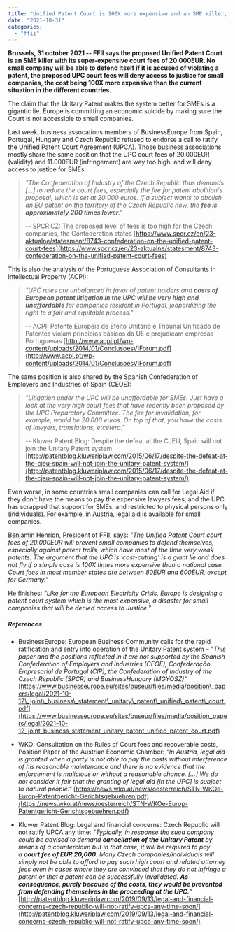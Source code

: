 ```yaml
---
title: "Unified Patent Court is 100X more expensive and an SME killer, Europe is commiting an economic suicide"
date: "2021-10-31"
categories: 
  - "ffii"
---
```


**Brussels, 31 october 2021 -- FFII says the proposed Unified Patent Court is an SME killer with its super-expensive court fees of 20.000EUR. No small company will be able to defend itself if it is accused of violating a patent, the proposed UPC court fees will deny access to justice for small companies, the cost being 100X more expensive than the current situation in the different countries.**

The claim that the Unitary Patent makes the system better for SMEs is a gigantic lie. Europe is committing an economic suicide by making sure the Court is not accessible to small companies.

Last week, business assocations members of BusinessEurope from Spain, Portugal, Hungary and Czech Republic refused to endorse a call to ratify the Unified Patent Court Agreement (UPCA). Those business associations mostly share the same position that the UPC court fees of 20.000EUR (validity) and 11.000EUR (infringement) are way too high, and will deny access to justice for SMEs:

> _"The Confederation of Industry of the Czech Republic thus demands \[...\] to reduce the court fees, especially the fee for patent abolition's proposal, which is set at 20 000 euros. If a subject wants to abolish an EU patent on the territory of the Czech Republic now, the **fee is approximately 200 times lower**."_
> 
> \-- SPCR.CZ: The proposed level of fees is too high for the Czech companies, the Confederation states [https://www.spcr.cz/en/23-aktualne/statesment/8743-confederation-on-the-unified-patent-court-fees](https://www.spcr.cz/en/23-aktualne/statesment/8743-confederation-on-the-unified-patent-court-fees)

This is also the analysis of the Portuguese Association of Consultants in Intellectual Property (ACPI):

> _"UPC rules are unbalanced in favor of patent holders and **costs of European patent litigation in the UPC will be very high and unaffordable** for companies resident in Portugal, jeopardizing the right to a fair and equitable process."_
> 
> \-- ACPI: Patente Europeia de Efeito Unitário e Tribunal Unificado de Patentes violam princípios básicos da UE e prejudicam empresas Portuguesas [http://www.acpi.pt/wp-content/uploads/2014/01/ConclusoesVIForum.pdf](http://www.acpi.pt/wp-content/uploads/2014/01/ConclusoesVIForum.pdf)

The same position is also shared by the Spanish Confederation of Employers and Industries of Spain (CEOE):

> _"Litigation under the UPC will be unaffordable for SMEs. Just have a look at the very high court fees that have recently been proposed by the UPC Preparatory Committee. The fee for invalidation, for example, would be 20.000 euros. On top of that, you have the costs of lawyers, translations, etcetera."_
> 
> \-- Kluwer Patent Blog: Despite the defeat at the CJEU, Spain will not join the Unitary Patent system [http://patentblog.kluweriplaw.com/2015/06/17/despite-the-defeat-at-the-cjeu-spain-will-not-join-the-unitary-patent-system/](http://patentblog.kluweriplaw.com/2015/06/17/despite-the-defeat-at-the-cjeu-spain-will-not-join-the-unitary-patent-system/)

Even worse, in some countries small companies can call for Legal Aid if they don't have the means to pay the expensive lawyers fees, and the UPC has scrapped that support for SMEs, and restricted to physical persons only (individuals). For example, in Austria, legal aid is available for small companies.

Benjamin Henrion, President of FFII, says: _"The Unified Patent Court court fees of 20.000EUR will prevent small companies to defend themselves, especially against patent trolls, which have most of the time very weak patents. The argument that the UPC is 'cost-cutting' is a giant lie and does not fly if a simple case is 100X times more expensive than a national case. Court fees in most member states are between 80EUR and 600EUR, except for Germany."_

He finishes: _"Like for the European Electricity Crisis, Europe is designing a patent court system which is the most expensive, a disaster for small companies that will be denied access to Justice."_

##### References

- BusinessEurope: European Business Community calls for the rapid ratification and entry into operation of the Unitary Patent system – "_This paper and the positions reflected in it are not supported by the Spanish Confederation of Employers and Industries (CEOE), Confederação Empresarial de Portugal (CIP), the Confederation of Industry of the Czech Republic (SPCR) and BusinessHungary (MGYOSZ)_" [https://www.businesseurope.eu/sites/buseur/files/media/position\_papers/legal/2021-10-12\_joint\_business\_statement\_unitary\_patent\_unified\_patent\_court.pdf](https://www.businesseurope.eu/sites/buseur/files/media/position_papers/legal/2021-10-12_joint_business_statement_unitary_patent_unified_patent_court.pdf)

- WKO: Consultation on the Rules of Court fees and recoverable costs, Position Paper of the Austrian Economic Chamber: _"In Austria, legal aid is granted when a party is not able to pay the costs without interference of his reasonable maintenance and there is no evidence that the enforcement is malicious or without a reasonable chance. \[...\] We do not consider it fair that the granting of legal aid \[in the UPC\] is subject to natural people."_ [https://news.wko.at/news/oesterreich/STN-WKOe-Europ-Patentgericht-Gerichtsgebuehren.pdf](https://news.wko.at/news/oesterreich/STN-WKOe-Europ-Patentgericht-Gerichtsgebuehren.pdf)
- Kluwer Patent Blog: Legal and financial concerns: Czech Republic will not ratify UPCA any time: _"Typically, in response the sued company could be advised to demand **cancellation of the Unitary Patent** by means of a counterclaim but in that case, it will be required to pay a **court fee of EUR 20,000**. Many Czech companies/individuals will simply not be able to afford to pay such high court and related attorney fees even in cases where they are convinced that they do not infringe a patent or that a patent can be successfully invalidated. **As consequence, purely because of the costs, they would be prevented from defending themselves in the proceeding at the UPC.**"_ [http://patentblog.kluweriplaw.com/2019/09/13/legal-and-financial-concerns-czech-republic-will-not-ratify-upca-any-time-soon/](http://patentblog.kluweriplaw.com/2019/09/13/legal-and-financial-concerns-czech-republic-will-not-ratify-upca-any-time-soon/)
